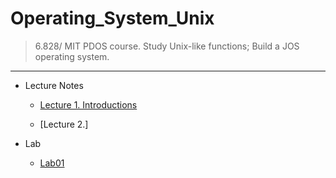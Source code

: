 # Operating_System_Unix
> 6.828/ MIT PDOS course. Study Unix-like functions; Build a JOS operating system.
-------------
* Lecture Notes
    * [Lecture 1. Introductions](https://github.com/luckyeven/Operating_System_Unix/blob/main/Lecture1/README.md#L30)

    * [Lecture 2.]

* Lab
    * [Lab01](https://github.com/luckyeven/Operating_System_Unix/blob/main/lab1/README.md#L5)




